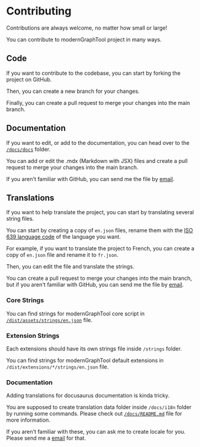 # Contributing
Contributions are always welcome, no matter how small or large!

You can contribute to modernGraphTool project in many ways.

## Code
If you want to contribute to the codebase, you can start by forking the project on GitHub.

Then, you can create a new branch for your changes.

Finally, you can create a pull request to merge your changes into the main branch.

## Documentation
If you want to edit, or add to the documentation, you can head over to the [`/docs/docs`](/docs/docs) folder.

You can add or edit the .mdx (Markdown with JSX) files and create a pull request to merge your changes into the main branch.

If you aren't familiar with GitHub, you can send me the file by [email](mailto:blackbox0209@gmail.com).

## Translations
If you want to help translate the project, you can start by translating several string files.

You can start by creating a copy of `en.json` files, rename them with the [ISO 639 language code](https://en.wikipedia.org/wiki/List_of_ISO_639_language_codes) of the language you want.

For example, if you want to translate the project to French, you can create a copy of `en.json` file and rename it to `fr.json`.

Then, you can edit the file and translate the strings.

You can create a pull request to merge your changes into the main branch, but if you aren't familiar with GitHub, you can send me the file by [email](mailto:blackbox0209@gmail.com).

### Core Strings
You can find strings for modernGraphTool core script in [`/dist/assets/strings/en.json`](/dist/assets/strings/en.json) file.

### Extension Strings
Each extensions should have its own strings file inside `/strings` folder. 

You can find strings for modernGraphTool default extensions in `/dist/extensions/*/strings/en.json` file.

### Documentation
Adding translations for docusaurus documentation is kinda tricky. 

You are supposed to create translation data folder inside `/docs/i18n` folder by running some commands. Please check out [`/docs/README.md`](/docs/README.md) file for more information.

If you aren't familiar with these, you can ask me to create locale for you. Please send me a [email](mailto:blackbox0209@gmail.com) for that.
